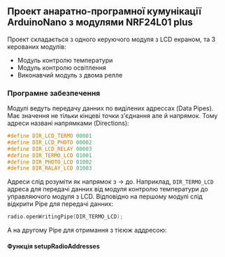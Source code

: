 ## Проект анаратно-програмної кумунікації ArduinoNano з модулями NRF24L01 plus

Проект складається з одного керуючого модуля з LCD екраном,
та 3 керованих модулів:
- Модуль контролю температури
- Модуль контролю освітлення
- Виконавчий модуль з двома релле

### Програмне забезпечення

Модулі ведуть передачу данних по виділених адрессах (Data Pipes).
Має значення не тільки кінцеві точки з'єднання але й напрямок.
Тому адреси названі напрямками (Directions):

```c
#define DIR_LCD_TERMO 00001
#define DIR_LCD_PHOTO 00002
#define DIR_LCD_RELAY 00003
#define DIR_TERMO_LCD 01001
#define DIR_PHOTO_LCD 01002
#define DIR_RALAY_LCD 01003
```

Адреси слід розуміти як напрямок з -> до. Наприклад,
```DIR_TERMO_LCD``` адреса для передачі данних від модуля
контролю температури до управляючого модуля з LCD.
Відповідно на першому модулі слід відкрити Pipe для передачі данних:

```c
radio.openWritingPipe(DIR_TERMO_LCD);
```

А на другому Pipe для отримання з тієюж аддресою:


#### Функція setupRadioAddresses

